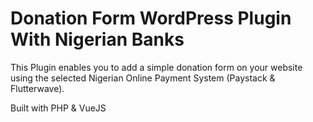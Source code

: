 # Donation Form WordPress Plugin With Nigerian Banks
This Plugin enables you to add a simple donation form on your website using the selected Nigerian Online Payment System (Paystack & Flutterwave).

Built with PHP & VueJS


